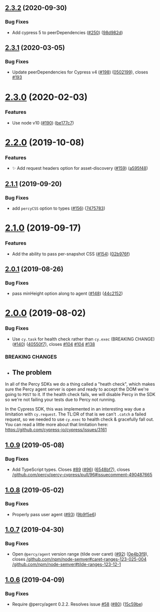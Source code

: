 ## [2.3.2](https://github.com/percy/percy-cypress/compare/v2.3.1...v2.3.2) (2020-09-30)


### Bug Fixes

* Add cypress 5 to peerDependencies ([#250](https://github.com/percy/percy-cypress/issues/250)) ([98d982d](https://github.com/percy/percy-cypress/commit/98d982d))

## [2.3.1](https://github.com/percy/percy-cypress/compare/v2.3.0...v2.3.1) (2020-03-05)


### Bug Fixes

* Update peerDependencies for Cypress v4 ([#198](https://github.com/percy/percy-cypress/issues/198)) ([0502199](https://github.com/percy/percy-cypress/commit/0502199)), closes [#193](https://github.com/percy/percy-cypress/issues/193)

# [2.3.0](https://github.com/percy/percy-cypress/compare/v2.2.0...v2.3.0) (2020-02-03)


### Features

* Use node v10 ([#190](https://github.com/percy/percy-cypress/issues/190)) ([be177c7](https://github.com/percy/percy-cypress/commit/be177c7))

# [2.2.0](https://github.com/percy/percy-cypress/compare/v2.1.1...v2.2.0) (2019-10-08)


### Features

* :sparkles: Add request headers option for asset-discovery ([#159](https://github.com/percy/percy-cypress/issues/159)) ([a595f48](https://github.com/percy/percy-cypress/commit/a595f48))

## [2.1.1](https://github.com/percy/percy-cypress/compare/v2.1.0...v2.1.1) (2019-09-20)


### Bug Fixes

* add `percyCSS` option to types ([#156](https://github.com/percy/percy-cypress/issues/156)) ([7475783](https://github.com/percy/percy-cypress/commit/7475783))

# [2.1.0](https://github.com/percy/percy-cypress/compare/v2.0.1...v2.1.0) (2019-09-17)


### Features

* Add the ability to pass per-snapshot CSS ([#154](https://github.com/percy/percy-cypress/issues/154)) ([02b976f](https://github.com/percy/percy-cypress/commit/02b976f))

## [2.0.1](https://github.com/percy/percy-cypress/compare/v2.0.0...v2.0.1) (2019-08-26)


### Bug Fixes

* pass minHeight option along to agent ([#148](https://github.com/percy/percy-cypress/issues/148)) ([44c2152](https://github.com/percy/percy-cypress/commit/44c2152))

# [2.0.0](https://github.com/percy/percy-cypress/compare/v1.0.9...v2.0.0) (2019-08-02)


### Bug Fixes

* Use `cy.task` for health check rather than `cy.exec` (BREAKING CHANGE) ([#140](https://github.com/percy/percy-cypress/issues/140)) ([40550f7](https://github.com/percy/percy-cypress/commit/40550f7)), closes [#104](https://github.com/percy/percy-cypress/issues/104) [#104](https://github.com/percy/percy-cypress/issues/104) [#138](https://github.com/percy/percy-cypress/issues/138)


### BREAKING CHANGES

* ## The problem

In all of the Percy SDKs we do a thing called a "heath check", which makes sure the Percy agent server is open and ready to accept the DOM we're going to `POST` to it. If the health check fails, we will disable Percy in the SDK so we're not failing your tests due to Percy not running. 

In the Cypress SDK, this was implemented in an interesting way due a limitation with `cy.request`.  The TL:DR of that is we can't `.catch` a failed request, so we needed to use `cy.exec` to health check & gracefully fall out. You can read a little more about that limitation here: https://github.com/cypress-io/cypress/issues/3161

## [1.0.9](https://github.com/percy/percy-cypress/compare/v1.0.8...v1.0.9) (2019-05-08)


### Bug Fixes

* Add TypeScript types. Closes [#89](https://github.com/percy/percy-cypress/issues/89) ([#96](https://github.com/percy/percy-cypress/issues/96)) ([6548bf7](https://github.com/percy/percy-cypress/commit/6548bf7)), closes [/github.com/percy/percy-cypress/pull/96#issuecomment-490487665](https://github.com//github.com/percy/percy-cypress/pull/96/issues/issuecomment-490487665)

## [1.0.8](https://github.com/percy/percy-cypress/compare/v1.0.7...v1.0.8) (2019-05-02)


### Bug Fixes

* Properly pass user agent ([#93](https://github.com/percy/percy-cypress/issues/93)) ([9b9f5e6](https://github.com/percy/percy-cypress/commit/9b9f5e6))

## [1.0.7](https://github.com/percy/percy-cypress/compare/v1.0.6...v1.0.7) (2019-04-30)


### Bug Fixes

* Open `@percy/agent` version range (tilde over caret) ([#92](https://github.com/percy/percy-cypress/issues/92)) ([0e4b3f9](https://github.com/percy/percy-cypress/commit/0e4b3f9)), closes [/github.com/npm/node-semver#caret-ranges-123-025-004](https://github.com//github.com/npm/node-semver/issues/caret-ranges-123-025-004) [/github.com/npm/node-semver#tilde-ranges-123-12-1](https://github.com//github.com/npm/node-semver/issues/tilde-ranges-123-12-1)

## [1.0.6](https://github.com/percy/percy-cypress/compare/v1.0.5...v1.0.6) (2019-04-09)


### Bug Fixes

* Require @percy/agent 0.2.2. Resolves issue [#58](https://github.com/percy/percy-cypress/issues/58) ([#80](https://github.com/percy/percy-cypress/issues/80)) ([15c59be](https://github.com/percy/percy-cypress/commit/15c59be))
